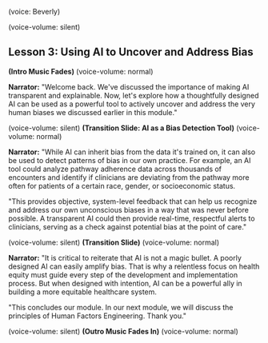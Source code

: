 (voice: Beverly)

(voice-volume: silent)
## Lesson 3: Using AI to Uncover and Address Bias

**(Intro Music Fades)**
(voice-volume: normal)

**Narrator:** "Welcome back. We've discussed the importance of making AI transparent and explainable. Now, let's explore how a thoughtfully designed AI can be used as a powerful tool to actively uncover and address the very human biases we discussed earlier in this module."

(voice-volume: silent)
**(Transition Slide: AI as a Bias Detection Tool)**
(voice-volume: normal)

**Narrator:** "While AI can inherit bias from the data it's trained on, it can also be used to detect patterns of bias in our own practice. For example, an AI tool could analyze pathway adherence data across thousands of encounters and identify if clinicians are deviating from the pathway more often for patients of a certain race, gender, or socioeconomic status.

"This provides objective, system-level feedback that can help us recognize and address our own unconscious biases in a way that was never before possible. A transparent AI could then provide real-time, respectful alerts to clinicians, serving as a check against potential bias at the point of care."

(voice-volume: silent)
**(Transition Slide)**
(voice-volume: normal)

**Narrator:** "It is critical to reiterate that AI is not a magic bullet. A poorly designed AI can easily amplify bias. That is why a relentless focus on health equity must guide every step of the development and implementation process. But when designed with intention, AI can be a powerful ally in building a more equitable healthcare system.

"This concludes our module. In our next module, we will discuss the principles of Human Factors Engineering. Thank you."

(voice-volume: silent)
**(Outro Music Fades In)**
(voice-volume: normal)
